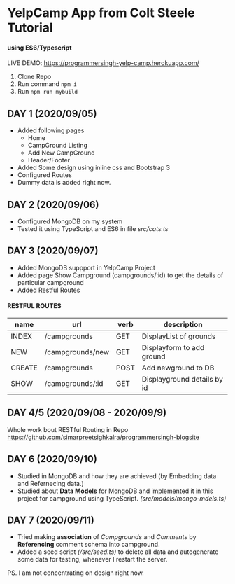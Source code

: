 # YelpCamp App from Colt Steele Tutorial
#### using ES6/Typescript
LIVE DEMO: https://programmersingh-yelp-camp.herokuapp.com/

1. Clone Repo
2. Run command `npm i`
3. Run `npm run mybuild`



## DAY 1 (2020/09/05)
- Added following pages
    + Home
    + CampGround Listing
    + Add New CampGround
    + Header/Footer
- Added Some design using inline css and Bootstrap 3
- Configured Routes
- Dummy data is added right now.

## DAY 2 (2020/09/06)
- Configured MongoDB on my system
- Tested it using TypeScript and ES6 in file _src/cats.ts_

## DAY 3 (2020/09/07)
- Added MongoDB suppport in YelpCamp Project
- Added page Show Campground (campgrounds/:id) to get the details of particular campground
- Added Restful Routes

#### RESTFUL ROUTES

|name       |url                |verb       |description                |
|-----------|-------------------|-----------|---------------------------|
|INDEX      |/campgrounds       |GET        |DisplayList of grounds     |
|NEW        |/campgrounds/new   |GET        |Displayform to add ground  |
|CREATE     |/campgrounds       |POST       |Add newground to DB        |
|SHOW       |/campgrounds/:id   |GET        |Displayground details by id|

## DAY 4/5 (2020/09/08 - 2020/09/9)
Whole work bout RESTful Routing in Repo https://github.com/simarpreetsighkalra/programmersingh-blogsite

## DAY 6 (2020/09/10)
- Studied in MongoDB and how they are achieved (by Embedding data and Refernecing data.)
- Studied about **Data Models** for MongoDB and implemented it in this project for campground using TypeScript. _(src/models/mongo-mdels.ts)_

## DAY 7 (2020/09/11)
- Tried making **association** of _Campgrounds_ and _Comments_ by **Referencing** comment schema into campground.
- Added a seed script _(/src/seed.ts)_ to delete all data and autogenerate some data for testing, whenever I restart the server.

PS. I am not concentrating on design right now.
